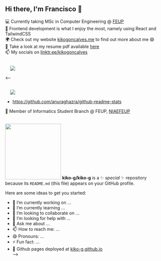 ## Hi there, I'm Francisco 👋


<main class="container">

💻 Currently taking MSc in Computer Engineering @ [FEUP](https://sigarra.up.pt/feup/en/CUR_GERAL.CUR_PLANOS_ESTUDOS_VIEW?pv_plano_id=31204&pv_ano_lectivo=2021)\
🌱 Frontend development is what I enjoy the most, namely using React and TailwindCSS\
🌍 Check out my website [kikogoncalves.me](https://kikogoncalves.me) to find out more about me 😄\
📄 Take a look at my resume pdf available [here](https://kiko-g.github.io/cv.pdf)\
📫 My socials on [linktr.ee/kikogoncalves](https://linktr.ee/kikogoncalves)

<article class="hero" style="display: flex">

<a href="https://github.com/kiko-g">
<img align="center" style="margin-left: 1rem; margin-top: 1rem" src="https://github-readme-stats.vercel.app/api?username=kiko-g&show_icons=true&hide_border=true&count_private=true&include_all_commits=true&bg_color=30,D1FAE5,BFDBFE,DDD6FE&title_color=475569&text_color=475569&icon_color=475569" />
</a>

</article>

</main>

<--

<a href="https://github.com/anuraghazra/convoychat">
<img align="center" style="margin-left: 1rem; margin-top: 1rem" src="https://github-readme-stats.vercel.app/api/top-langs/?username=kiko-g&hide=glsl,plpgsql,html,tsql&langs_count=8&layout=compact" />
</a>


- https://github.com/anuraghazra/github-readme-stats

🏢 Member of Informatics Student Branch @ FEUP, [NIAEFEUP]()
<img style="margin-top: 2rem;" height="180em" src="https://github-readme-stats.vercel.app/api?username=kiko-g&show_icons=true&hide_border=true&&count_private=true&include_all_commits=true" />
**kiko-g/kiko-g** is a ✨ _special_ ✨ repository because its `README.md` (this file) appears on your GitHub profile.

Here are some ideas to get you started:

- 🔭 I’m currently working on ...
- 🌱 I’m currently learning ...
- 👯 I’m looking to collaborate on ...
- 🤔 I’m looking for help with ...
- 💬 Ask me about ...
- 📫 How to reach me: ...
- 😄 Pronouns: ...
- ⚡ Fun fact: ...
- 👀 Github pages deployed at [kiko-g.github.io](https://kiko-g.github.io/)\
-->

